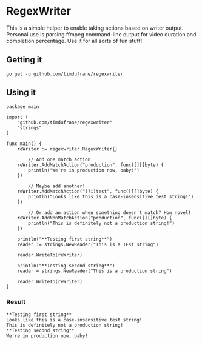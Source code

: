 # RegexWriter
This is a simple helper to enable taking actions based on writer output. Personal use is parsing ffmpeg command-line output for video duration and completion percentage. Use it for all sorts of fun stuff!

## Getting it
	go get -u github.com/timdufrane/regexwriter
	
## Using it
	package main

	import (
		"github.com/timdufrane/regexwriter"
		"strings"
	)

	func main() {
		reWriter := regexwriter.RegexWriter{}

	    	// Add one match action
		reWriter.AddMatchAction("production", func([][]byte) {
			println("We're in production now, baby!")
		})

	    	// Maybe add another!
		reWriter.AddMatchAction("(?i)test", func([][]byte) {
			println("Looks like this is a case-insensitive test string!")
		})

	    	// Or add an action when something doesn't match? How novel!
		reWriter.AddNonMatchAction("production", func([][]byte) {
			println("This is definitely not a production string!")
		})

		println("**Testing first string**")
		reader := strings.NewReader("This is a TEst string")

		reader.WriteTo(reWriter)

		println("**Testing second string**")
		reader = strings.NewReader("This is a production string")

		reader.WriteTo(reWriter)
	}
### Result
	**Testing first string**
	Looks like this is a case-insensitive test string!
	This is definitely not a production string!
	**Testing second string**
	We're in production now, baby!

